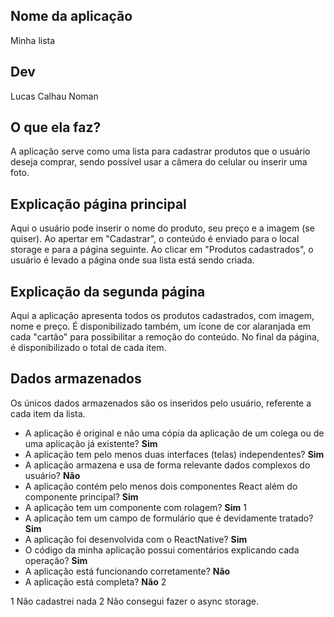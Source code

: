## Nome da aplicação

Minha lista

## Dev

Lucas Calhau Noman

## O que ela faz?

A aplicação serve como uma lista para cadastrar produtos que o usuário deseja comprar, sendo possível usar a câmera do celular ou inserir uma foto.

## Explicação página principal

Aqui o usuário pode inserir o nome do produto, seu preço e a imagem (se quiser). Ao apertar em "Cadastrar", o conteúdo é enviado para o local storage e para a página seguinte.
Ao clicar em "Produtos cadastrados", o usuário é levado a página onde sua lista está sendo criada.

## Explicação da segunda página

Aqui a aplicação apresenta todos os produtos cadastrados, com imagem, nome e preço. É disponibilizado também, um ícone de cor alaranjada em cada "cartão" para possibilitar a remoção do conteúdo.
No final da página, é disponibilizado o total de cada item.

## Dados armazenados

Os únicos dados armazenados são os inseridos pelo usuário, referente a cada item da lista.

- A aplicação é original e não uma cópia da aplicação de um colega ou de uma aplicação já existente? **Sim**
- A aplicação tem pelo menos duas interfaces (telas) independentes? **Sim**
- A aplicação armazena e usa de forma relevante dados complexos do usuário? **Não**
- A aplicação contém pelo menos dois componentes React além do componente principal? **Sim**
- A aplicação tem um componente com rolagem? **Sim** 1
- A aplicação tem um campo de formulário que é devidamente tratado? **Sim**
- A aplicação foi desenvolvida com o ReactNative? **Sim**
- O código da minha aplicação possui comentários explicando cada operação? **Sim**
- A aplicação está funcionando corretamente? **Não**
- A aplicação está completa? **Não** 2

1 Não cadastrei nada
2 Não consegui fazer o async storage.
